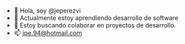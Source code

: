 - 👋 Hola, soy @jeperezvi
- 🌱 Actualmente estoy aprendiendo desarrollo de software
- 💞️ Estoy buscando colaborar en proyectos de desarrollo.
- 📫 jpe.94@hotmail.com
